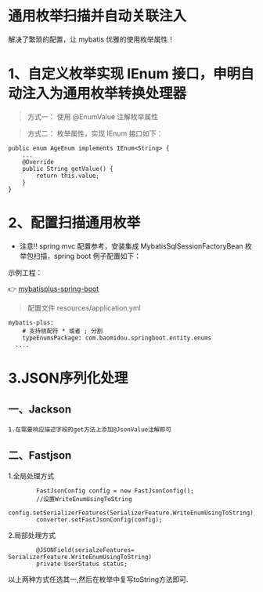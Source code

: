 

# 通用枚举扫描并自动关联注入

解决了繁琐的配置，让 mybatis 优雅的使用枚举属性！

# 1、自定义枚举实现 IEnum 接口，申明自动注入为通用枚举转换处理器


> 方式一： 使用 @EnumValue 注解枚举属性

> 方式二： 枚举属性，实现 IEnum 接口如下：

```
public enum AgeEnum implements IEnum<String> {
    ...
    @Override
    public String getValue() {
        return this.value;
    }
}
```

# 2、配置扫描通用枚举

- 注意!! spring mvc 配置参考，安装集成 MybatisSqlSessionFactoryBean 枚举包扫描，spring boot 例子配置如下：

示例工程：

👉 [mybatisplus-spring-boot](https://git.oschina.net/baomidou/mybatisplus-spring-boot)

> 配置文件 resources/application.yml

```
mybatis-plus:
    # 支持统配符 * 或者 ; 分割
    typeEnumsPackage: com.baomidou.springboot.entity.enums
  ....
```
# 3.JSON序列化处理
## 一、Jackson
	1.在需要响应描述字段的get方法上添加@JsonValue注解即可
		
## 二、Fastjson
1.全局处理方式
```
		FastJsonConfig config = new FastJsonConfig();
		//设置WriteEnumUsingToString
		config.setSerializerFeatures(SerializerFeature.WriteEnumUsingToString);
		converter.setFastJsonConfig(config);
```
2.局部处理方式
```	
		@JSONField(serialzeFeatures= SerializerFeature.WriteEnumUsingToString)
		private UserStatus status;
```
以上两种方式任选其一,然后在枚举中复写toString方法即可.


